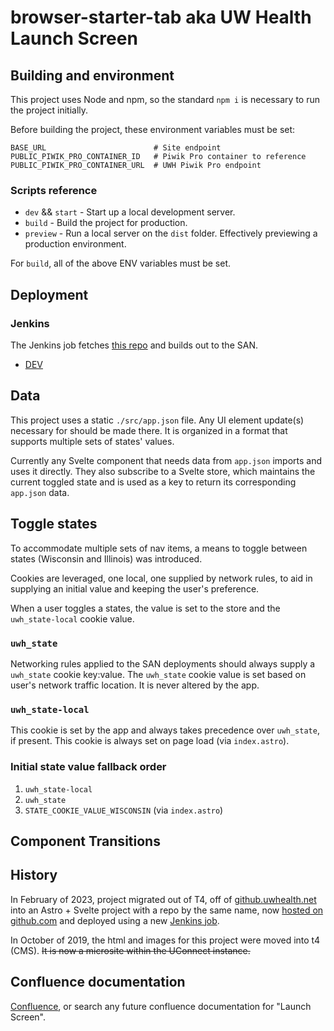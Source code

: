# browser-starter-tab aka **UW Health Launch Screen**

## Building and environment

This project uses Node and npm, so the standard `npm i` is necessary to run the project initially.

Before building the project, these environment variables must be set:

```env
BASE_URL                        # Site endpoint
PUBLIC_PIWIK_PRO_CONTAINER_ID   # Piwik Pro container to reference
PUBLIC_PIWIK_PRO_CONTAINER_URL  # UWH Piwik Pro endpoint
```

### Scripts reference

* `dev` && `start` - Start up a local development server.
* `build` - Build the project for production.
* `preview` - Run a local server on the `dist` folder. Effectively previewing a production environment.

For `build`, all of the above ENV variables must be set.

## Deployment

### Jenkins

The Jenkins job fetches [this repo](https://github.com/UWHealth/browser-starter-tab/) and builds out to the SAN.

* [DEV](https://dev-build.uwhealth.tech/job/Browser%20Start%20Tab%20Launch%20Pages/job/Build%20and%20Deploy/)

## Data

This project uses a static `./src/app.json` file. Any UI element update(s) necessary for should be made there. It is organized in a format that supports multiple sets of states' values.

Currently any Svelte component that needs data from `app.json` imports and uses it directly. They also subscribe to a Svelte store, which maintains the current toggled state and is used as a key to return its corresponding `app.json` data.

## Toggle states

To accommodate multiple sets of nav items, a means to toggle between states (Wisconsin and Illinois) was introduced.

Cookies are leveraged, one local, one supplied by network rules, to aid in supplying an initial value and keeping the user's preference.

When a user toggles a states, the value is set to the store and the `uwh_state-local` cookie value.

### `uwh_state`

Networking rules applied to the SAN deployments should always supply a `uwh_state` cookie key:value. The `uwh_state` cookie value is set based on user's network traffic location. It is never altered by the app.

### `uwh_state-local`

This cookie is set by the app and always takes precedence over `uwh_state`, if present. This cookie is always set on page load (via `index.astro`).

### Initial state value fallback order

1) `uwh_state-local`
2) `uwh_state`
3) `STATE_COOKIE_VALUE_WISCONSIN` (via `index.astro`)

## Component Transitions

## History

In February of 2023, project migrated out of T4, off of [github.uwhealth.net](https://github.uwhealth.net/Other/browser-starter-tab) into an Astro + Svelte project with a repo by the same name, now [hosted on github.com](https://github.com/UWHealth/browser-starter-tab) and deployed using a new [Jenkins job](https://dev-build.uwhealth.tech/job/Browser%20Start%20Tab%20Launch%20Pages/job/Build%20and%20Deploy/).

In October of 2019, the html and images for this project were moved into t4 (CMS). ~~It is now a microsite within the UConnect instance.~~

## Confluence documentation

[Confluence](https://uwhealth.atlassian.net/wiki/spaces/MRTK/pages/1519691602/UW+Health+and+SMPH+Launch+Screens), or search any future confluence documentation for "Launch Screen".

